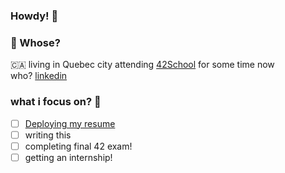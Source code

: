 ### Howdy! 👋

<!--
**Kampouse/Kampouse** is a ✨ _special_ ✨ repository because its `README.md` (this file) appears on your GitHub profile.

Here are some ideas to get you started:

- 🔭 I’m currently working on ...
- 🌱 I’m currently learning ...
- 👯 I’m looking to collaborate on ...
- 🤔 I’m looking for help with ...
- 💬 Ask me about ...
- 📫 How to reach me: ...
- 😄 Pronouns: ...
- ⚡ Fun fact: ...
-->

###  🤖 Whose?
🇨🇦 living in Quebec city attending  [42School](https://www.42quebec.com/) for some time now <br>
  who?  [linkedin](https://www.linkedin.com/in/jemartel/)
 
### what i focus on? 🔭
- [ ] [Deploying my resume](https://github.com/Kampouse/Porfolio)
- [ ] writing this
- [ ] completing final 42 exam!
- [ ] getting an internship!
